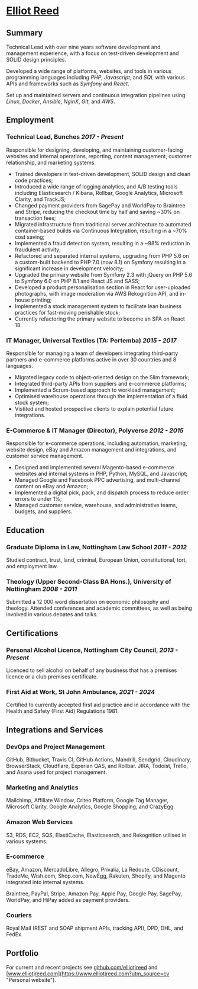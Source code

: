 # [Elliot Reed](https://www.elliotjreed.com?utm_source=cv)

## Summary

Technical Lead with over nine years software development and management experience, with a focus on test-driven development and SOLID design principles.

Developed a wide range of platforms, websites, and tools in various programming languages including _PHP_, _Javascript_, and _SQL_ with various APIs and frameworks such as _Symfony_ and _React_.

Set up and maintained servers and continuous integration pipelines using _Linux_, _Docker_, _Ansible_, _NginX_, _Git_, and _AWS_.

## Employment

### **Technical Lead**, Bunches _2017 - Present_

Responsible for designing, developing, and maintaining customer-facing websites and internal operations, reporting, content management, customer relationship, and marketing systems.

- Trained developers in test-driven development, SOLID design and clean code practices;
- Introduced a wide range of logging analytics, and A/B testing tools including Elasticsearch / Kibana, Rollbar, Google Analytics, Microsoft Clarity, and TrackJS;
- Changed payment providers from SagePay and WorldPay to Braintree and Stripe, reducing the checkout time by half and saving ~30% on transaction fees;
- Migrated infrastructure from traditional server architecture to automated container-based builds via Continuous Integration, resulting in a ~70% cost saving;
- Implemented a fraud detection system, resulting in a ~98% reduction in fraudulent activity;
- Refactored and separated internal systems, upgrading from PHP 5.6 on a custom-built backend to PHP 7.0 (now 8.1) on Symfony resulting in a significant increase in development velocity;
- Upgraded the primary website from Symfony 2.3 with jQuery on PHP 5.6 to Symfony 6.0 on PHP 8.1 and React JS and SASS;
- Developed a product personalisation section in React for user-uploaded photographs, with image moderation via AWS Rekognition API, and in-house printing;
- Implemented a stock management system to facilitate lean business practices for fast-moving perishable stock;
- Currently refactoring the primary website to become an SPA on React 18.

### **IT Manager**, Universal Textiles (TA: Pertemba) _2015 - 2017_

Responsible for managing a team of developers integrating third-party partners and e-commerce platforms active in over 30 countries and 8 languages.

- Migrated legacy code to object-oriented design on the Slim framework;
- Integrated third-party APIs from suppliers and e-commerce platforms;
- Implemented a Scrum-based approach to workload management;
- Optimised warehouse operations through the implementation of a fluid stock system;
- Vistited and hosted prospective clients to explain potential future integrations.

### **E-Commerce & IT Manager (Director)**, Polyverse _2012 - 2015_

Responsible for e-commerce operations, including automation, marketing, website design, eBay and Amazon management and integrations, and customer service management.

- Designed and implemented several Magento-based e-commerce websites and internal systems in PHP, Python, MySQL, and Javascript;
- Managed Google and Facebook PPC advertising, and multi-channel content on eBay and Amazon;
- Implemented a digital pick, pack, and dispatch process to reduce order errors to under 1%;
- Managed customer service, warehouse, and administrative teams, budgets, and suppliers.

## Education

### **Graduate Diploma in Law**, Nottingham Law School _2011 - 2012_

Studied contract, trust, land, criminal, European Union, constitutional, tort, and employment law.

### **Theology (Upper Second-Class BA Hons.)**, University of Nottingham _2008 - 2011_

Submitted a 12 000 word dissertation on economic philosophy and theology.
Attended conferences and academic committees, as well as being involved in various debates and talks.

## Certifications

### **Personal Alcohol Licence**, Nottingham City Council, _2013 - Present_

Licenced to sell alcohol on behalf of any business that has a premises licence or a club premises certificate.

### **First Aid at Work**, St John Ambulance, _2021 - 2024_

Certified to currently accepted first aid practice and in accordance with the Health and Safety (First Aid) Regulations 1981.

## Integrations and Services

### DevOps and Project Management

GitHub, Bitbucket, Travis CI, GitHub Actions, Mandrill, Sendgrid, Cloudinary, BrowserStack, Cloudflare, Experian QAS, and Rollbar. JIRA, Todoist, Trello, and Asana used for project management.

### Marketing and Analytics

Mailchimp, Affiliate Window, Criteo Platform, Google Tag Manager, Microsoft Clarity, Google Analytics, Google Shopping, and CrazyEgg.

### Amazon Web Services

S3, RDS, EC2, SQS, ElastiCache, Elasticsearch, and Rekognition utilised in various systems.

### E-commerce

eBay, Amazon, MercadoLibre, Allegro, Privalia, La Redoute, CDiscount, TradeMe, Wish.com, Shop.com, NewEgg, Rakuten, Shopify, and Magento integrated into internal systems.

Braintree, PayPal, Stripe, Amazon Pay, Apple Pay, Google Pay, SagePay, WorldPay, and HiPay added as payment providers.

### Couriers

Royal Mail (REST and SOAP shipment APIs, tracking API), DPD, DHL, and FedEx.

## Portfolio

For current and recent projects see [github.com/elliotjreed](https://github.com/elliotjreed "GitHub profile") and [www.elliotjreed.com](https://www.elliotjreed.com?utm_source=cv "Personal website").
